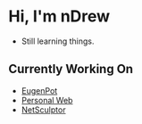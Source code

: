 # Hi, I'm nDrew
 - Still learning things. 
## Currently Working On
 - [EugenPot](https://github.com/nDrewwo/EugenPot)
 - [Personal Web](https://github.com/nDrewwo/nDrewwo.github.io)
 - [NetSculptor](https://github.com/nDrewwo/NetSculptor)
